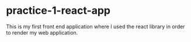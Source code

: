 # practice-1-react-app
This is my first front end application where I used the react library  in order to render my web application.  
